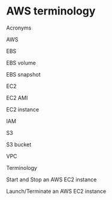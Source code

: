 # AWS terminology

Acronyms

AWS

EBS

EBS volume

EBS snapshot

EC2

EC2 AMI

EC2 instance

IAM

S3

S3 bucket

VPC



Terminology

Start and Stop an AWS EC2 instance

Launch/Terminate an AWS EC2 instance

